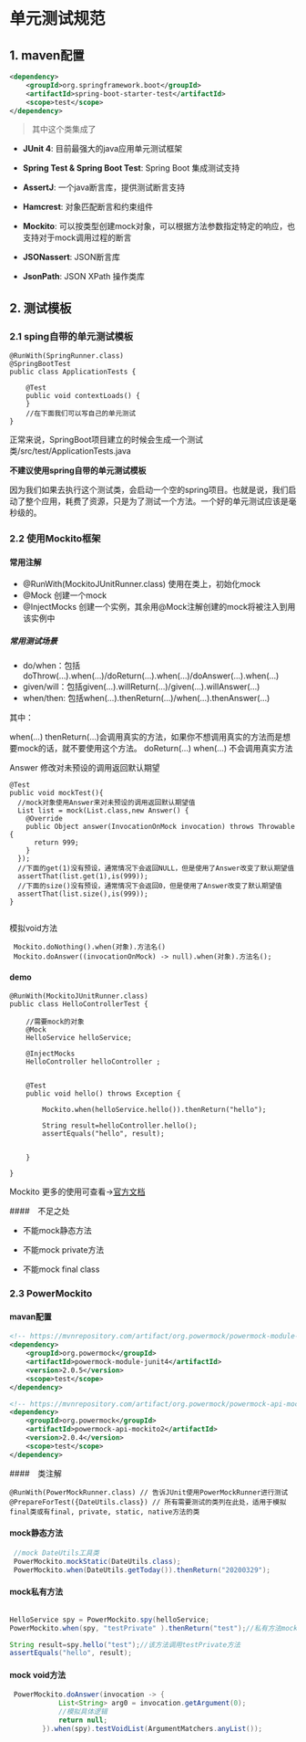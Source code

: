#  单元测试规范

## 1. maven配置

```xml
<dependency>
    <groupId>org.springframework.boot</groupId>
    <artifactId>spring-boot-starter-test</artifactId>
    <scope>test</scope>
</dependency>
```

> 其中这个类集成了

+ **JUnit 4**:  目前最强大的java应用单元测试框架

+ **Spring Test & Spring Boot Test**:   Spring Boot 集成测试支持

+ **AssertJ**: 一个java断言库，提供测试断言支持

+ **Hamcrest**: 对象匹配断言和约束组件

+ **Mockito**:  可以按类型创建mock对象，可以根据方法参数指定特定的响应，也支持对于mock调用过程的断言 

+ **JSONassert**: JSON断言库

+ **JsonPath**:  JSON XPath 操作类库




## 2. 测试模板

### 2.1 sping自带的单元测试模板

```
@RunWith(SpringRunner.class)
@SpringBootTest
public class ApplicationTests {

	@Test
	public void contextLoads() {
	}
	//在下面我们可以写自己的单元测试
}
```

正常来说，SpringBoot项目建立的时候会生成一个测试类/src/test/ApplicationTests.java

**不建议使用spring自带的单元测试模板**

因为我们如果去执行这个测试类，会启动一个空的spring项目。也就是说，我们启动了整个应用，耗费了资源，只是为了测试一个方法。一个好的单元测试应该是毫秒级的。



### 2.2 使用Mockito框架

#### 常用注解

+ @RunWith(MockitoJUnitRunner.class) 使用在类上，初始化mock
+ @Mock 创建一个mock
+ @InjectMocks  创建一个实例，其余用@Mock注解创建的mock将被注入到用该实例中 

##### 常用测试场景

- do/when：包括doThrow(…).when(…)/doReturn(…).when(…)/doAnswer(…).when(…)
- given/will：包括given(…).willReturn(…)/given(…).willAnswer(…)
- when/then: 包括when(…).thenReturn(…)/when(…).thenAnswer(…)



其中：

 when(...) thenReturn(...)会调用真实的方法，如果你不想调用真实的方法而是想要mock的话，就不要使用这个方法。
 doReturn(...) when(...) 不会调用真实方法 



Answer 修改对未预设的调用返回默认期望

```
@Test
public void mockTest(){
  //mock对象使用Answer来对未预设的调用返回默认期望值
  List list = mock(List.class,new Answer() {
    @Override
    public Object answer(InvocationOnMock invocation) throws Throwable {
      return 999;
    }
  });
  //下面的get(1)没有预设，通常情况下会返回NULL，但是使用了Answer改变了默认期望值
  assertThat(list.get(1),is(999));
  //下面的size()没有预设，通常情况下会返回0，但是使用了Answer改变了默认期望值
  assertThat(list.size(),is(999));
}


```

模拟void方法

```
 Mockito.doNothing().when(对象).方法名()
 Mockito.doAnswer((invocationOnMock) -> null).when(对象).方法名();
```



#### demo

```
@RunWith(MockitoJUnitRunner.class)
public class HelloControllerTest {
	
	//需要mock的对象
    @Mock
    HelloService helloService;

    @InjectMocks
    HelloController helloController ;


    @Test
    public void hello() throws Exception {

        Mockito.when(helloService.hello()).thenReturn("hello");
        
        String result=helloController.hello();
        assertEquals("hello", result);


    }

}
```

Mockito 更多的使用可查看→[官方文档](https://static.javadoc.io/org.mockito/mockito-core/2.8.47/org/mockito/Mockito.html#12) 

####　不足之处

+ 不能mock静态方法

+ 不能mock private方法

+ 不能mock final class



### 2.3 PowerMockito 

#### mavan配置

```xml
<!-- https://mvnrepository.com/artifact/org.powermock/powermock-module-junit4 -->
<dependency>
    <groupId>org.powermock</groupId>
    <artifactId>powermock-module-junit4</artifactId>
    <version>2.0.5</version>
    <scope>test</scope>
</dependency>

<!-- https://mvnrepository.com/artifact/org.powermock/powermock-api-mockito2 -->
<dependency>
    <groupId>org.powermock</groupId>
    <artifactId>powermock-api-mockito2</artifactId>
    <version>2.0.4</version>
    <scope>test</scope>
</dependency>
```



####　类注解

```
@RunWith(PowerMockRunner.class) // 告诉JUnit使用PowerMockRunner进行测试
@PrepareForTest({DateUtils.class}) // 所有需要测试的类列在此处，适用于模拟final类或有final, private, static, native方法的类

```



#### mock静态方法

```java
 //mock DateUtils工具类
 PowerMockito.mockStatic(DateUtils.class);
 PowerMockito.when(DateUtils.getToday()).thenReturn("20200329");

```



#### mock私有方法

```JAVA

HelloService spy = PowerMockito.spy(helloService;
PowerMockito.when(spy, "testPrivate" ).thenReturn("test");//私有方法mockito不行了，需要用无所不能的PowerMock监视spy

String result=spy.hello("test");//该方法调用testPrivate方法
assertEquals("hello", result);
```



#### mock void方法

```java
 PowerMockito.doAnswer(invocation -> {
            List<String> arg0 = invocation.getArgument(0);
            //模拟具体逻辑
            return null;
        }).when(spy).testVoidList(ArgumentMatchers.anyList());
```

